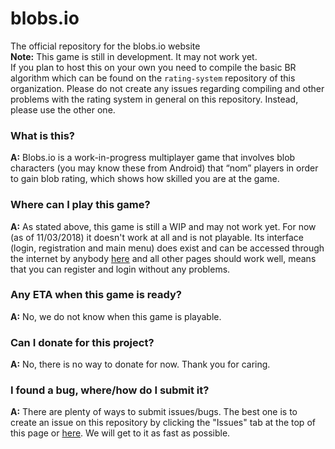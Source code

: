 # blobs.io
The official repository for the blobs.io website<br/>
**Note:** This game is still in development. It may not work yet. <br />
If you plan to host this on your own you need to compile the basic BR algorithm which can be found on the `rating-system` repository of this organization. Please do not create any issues regarding compiling and other problems with the rating system in general on this repository. Instead, please use the other one.

### What is this?
__A:__ Blobs.io is a work-in-progress multiplayer game that involves blob characters (you may know these from Android) that “nom” players in order to gain blob rating, which shows how skilled you are at the game.

### Where can I play this game?
__A:__ As stated above, this game is still a WIP and may not work yet. For now (as of 11/03/2018) it doesn't work at all and is not playable. Its interface (login, registration and main menu) does exist and can be accessed through the internet by anybody [here](https://blobs-io.glitch.me) and all other pages should work well, means that you can register and login without any problems.

### Any ETA when this game is ready?
__A:__ No, we do not know when this game is playable.

### Can I donate for this project?
__A:__ No, there is no way to donate for now. Thank you for caring.

### I found a bug, where/how do I submit it?
__A:__ There are plenty of ways to submit issues/bugs. The best one is to create an issue on this repository by clicking the "Issues" tab at the top of this page or [here](https://github.com/blobs-io/blobs.io/issues/new). We will get to it as fast as possible. 

